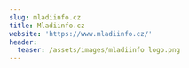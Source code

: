 ```yaml
---
slug: mladiinfo.cz
title: Mladiinfo.cz
website: 'https://www.mladiinfo.cz/'
header:
  teaser: /assets/images/mladiinfo logo.png
---
```


